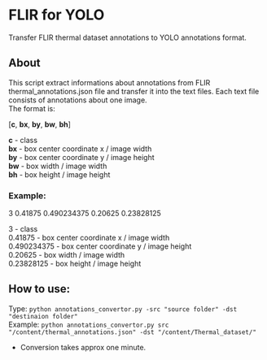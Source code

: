 # FLIR for YOLO
Transfer FLIR thermal dataset annotations to YOLO annotations format. 

## About
This script extract informations about annotations from FLIR thermal_annotations.json file and transfer it into the text files. Each text file consists of annotations about one image.  
The format is:  

[**c**,  **bx**, **by**, **bw**, **bh**]

**c** -  class  
**bx** - box center coordinate x / image width  
**by** - box center coordinate y / image height  
**bw** - box width / image width  
**bh** - box height / image height  

  ### **Example:**
  3 0.41875 0.490234375 0.20625 0.23828125
  
  3 - class  
  0.41875 - box center coordinate x / image width  
  0.490234375 - box center coordinate y / image height  
  0.20625 - box width / image width  
  0.23828125 - box height / image height  
  
## How to use:  
Type: `python annotations_convertor.py -src "source folder" -dst "destinaion folder"`  
Example: `python annotations_convertor.py src "/content/thermal_annotations.json" -dst "/content/Thermal_dataset/"`

* Conversion takes approx one minute.
